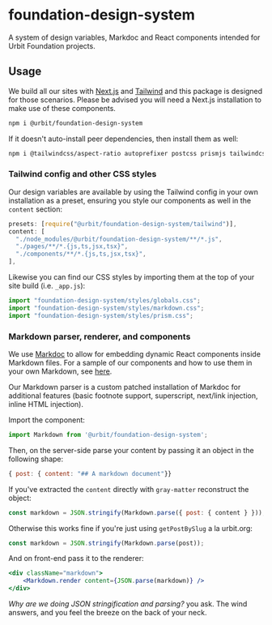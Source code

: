 # foundation-design-system
A system of design variables, Markdoc and React components intended for Urbit Foundation projects.

## Usage

We build all our sites with [Next.js](https://nextjs.org) and [Tailwind](https://tailwindcss.com) and this package is designed for those scenarios. Please be advised you will need a Next.js installation to make use of these components.

```bash
npm i @urbit/foundation-design-system
```

If it doesn't auto-install peer dependencies, then install them as well:

```bash
npm i @tailwindcss/aspect-ratio autoprefixer postcss prismjs tailwindcss next
```

### Tailwind config and other CSS styles

Our design variables are available by using the Tailwind config in your own installation as a preset, ensuring you style our components as well in the `content` section:

```js
presets: [require("@urbit/foundation-design-system/tailwind")],
content: [
  "./node_modules/@urbit/foundation-design-system/**/*.js",
  "./pages/**/*.{js,ts,jsx,tsx}",
  "./components/**/*.{js,ts,jsx,tsx}",
],
```

Likewise you can find our CSS styles by importing them at the top of your site build (i.e. `_app.js`):

```js
import "foundation-design-system/styles/globals.css";
import "foundation-design-system/styles/markdown.css";
import "foundation-design-system/styles/prism.css";
```

### Markdown parser, renderer, and components

We use [Markdoc](https://markdoc.io) to allow for embedding dynamic React components inside Markdown files. For a sample of our components and how to use them in your own Markdown, see [here](MARKDOWN.md).

Our Markdown parser is a custom patched installation of Markdoc for additional features (basic footnote support, superscript, next/link injection, inline HTML injection).

Import the component:

```js
import Markdown from '@urbit/foundation-design-system'; 
```

Then, on the server-side parse your content by passing it an object in the following shape:

```js
{ post: { content: "## A markdown document"}}
```

If you've extracted the `content` directly with `gray-matter` reconstruct the object:

```js
const markdown = JSON.stringify(Markdown.parse({ post: { content } }));
```

Otherwise this works fine if you're just using `getPostBySlug` a la urbit.org:

```js
const markdown = JSON.stringify(Markdown.parse(post));
```

And on front-end pass it to the renderer:

```jsx
<div className="markdown">
    <Markdown.render content={JSON.parse(markdown)} />
</div>
```

*Why are we doing JSON stringification and parsing?* you ask. The wind answers, and you feel the breeze on the back of your neck.

